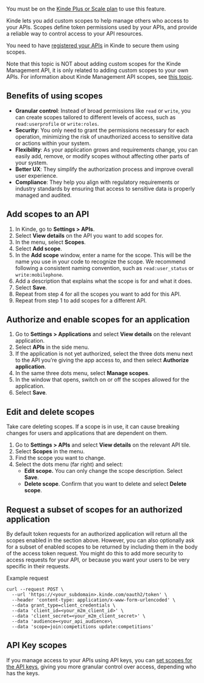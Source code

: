 
<Aside type="upgrade">

You must be on the [Kinde Plus or Scale plan](https://kinde.com/pricing/) to use this feature.

</Aside>

Kinde lets you add custom scopes to help manage others who access to your APIs. Scopes define token permissions used by your APIs, and provide a reliable way to control access to your API resources.

You need to have [registered your APIs](/developer-tools/your-apis/register-manage-apis/) in Kinde to secure them using scopes.

<Aside>

Note that this topic is NOT about adding custom scopes for the Kinde Management API, it is only related to adding custom scopes to your own APIs. For information about Kinde Management API scopes, see [this topic](/developer-tools/kinde-api/connect-to-kinde-api/).

</Aside>

## Benefits of using scopes

- **Granular control**: Instead of broad permissions like `read` or `write`, you can create scopes tailored to different levels of access, such as `read:userprofile` or `write:roles`.
- **Security**: You only need to grant the permissions necessary for each operation, minimizing the risk of unauthorized access to sensitive data or actions within your system.
- **Flexibility**: As your application grows and requirements change, you can easily add, remove, or modify scopes without affecting other parts of your system.
- **Better UX**: They simplify the authorization process and improve overall user experience.
- **Compliance**: They help you align with regulatory requirements or industry standards by ensuring that access to sensitive data is properly managed and audited.

## Add scopes to an API

1. In Kinde, go to **Settings > APIs**.
2. Select **View details** on the API you want to add scopes for.
3. In the menu, select **Scopes**.
4. Select **Add scope**.
5. In the **Add scope** window, enter a name for the scope. This will be the name you use in your code to recognize the scope. We recommend following a consistent naming convention, such as `read:user_status` or `write:mobilephone`.
6. Add a description that explains what the scope is for and what it does.
7. Select **Save**.
8. Repeat from step 4 for all the scopes you want to add for this API.
9. Repeat from step 1 to add scopes for a different API.

## Authorize and enable scopes for an application

1. Go to **Settings > Applications** and select **View details** on the relevant application.
2. Select **APIs** in the side menu.
3. If the application is not yet authorized, select the three dots menu next to the API you’re giving the app access to, and then select **Authorize application**.
4. In the same three dots menu, select **Manage scopes**.
5. In the window that opens, switch on or off the scopes allowed for the application.
6. Select **Save**.

## Edit and delete scopes

<Aside type="warning">

Take care deleting scopes. If a scope is in use, it can cause breaking changes for users and applications that are dependent on them.

</Aside>

1. Go to **Settings > APIs** and select **View details** on the relevant API tile.
2. Select **Scopes** in the menu.
3. Find the scope you want to change.
4. Select the dots menu (far right) and select:
   - **Edit scope.** You can only change the scope description. Select **Save**.
   - **Delete scope**. Confirm that you want to delete and select **Delete scope**.

## Request a subset of scopes for an authorized application

By default token requests for an authorized application will return all the scopes enabled in the section above. However, you can also optionally ask for a subset of enabled scopes to be returned by including them in the body of the access token request. You might do this to add more security to access requests for your API, or because you want your users to be very specific in their requests.

Example request

```
curl --request POST \
  --url 'https://<your_subdomain>.kinde.com/oauth2/token' \
  --header 'content-type: application/x-www-form-urlencoded' \
  --data grant_type=client_credentials \
  --data 'client_id=<your_m2m_client_id>' \
  --data 'client_secret=<your_m2m_client_secret>' \
  --data 'audience=<your_api_audience>\
  --data 'scope=join:competitions update:competitions'
```

## API Key scopes

If you manage access to your APIs using API keys, you can [set scopes for the API keys](/manage-your-apis/add-manage-api-keys/scopes-for-api-keys/), giving you more granular control over access, depending who has the keys.
